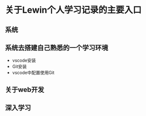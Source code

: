 # 关于Lewin个人学习记录的主要入口
## 系统

## 系统去搭建自己熟悉的一个学习环境
- vscode安装
- Git安装
- vscode中配置使用Git
## 关于web开发

## 深入学习
